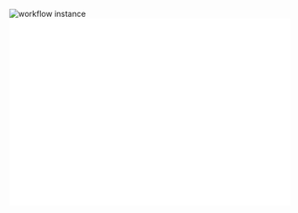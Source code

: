 ![workflow instance](https://github.com/recast-hep/recast-cap-demo/raw/newjsonschema/recastcap/capdata/yamlworkflow/ewk_analyses/ewkdilepton_analysis/adage_workflow_instance.png)
![workflow template](https://raw.githubusercontent.com/recast-hep/recast-cap-demo/newjsonschema/recastcap/capdata/yamlworkflow/ewk_analyses/ewkdilepton_analysis/workflow.gif)
